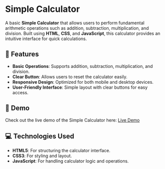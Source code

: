 # Simple Calculator

A basic **Simple Calculator** that allows users to perform fundamental arithmetic operations such as addition, subtraction, multiplication, and division. Built using **HTML**, **CSS**, and **JavaScript**, this calculator provides an intuitive interface for quick calculations.

## 🌟 Features

- **Basic Operations**: Supports addition, subtraction, multiplication, and division.
- **Clear Button**: Allows users to reset the calculator easily.
- **Responsive Design**: Optimized for both mobile and desktop devices.
- **User-Friendly Interface**: Simple layout with clear buttons for easy access.

## 🚀 Demo

Check out the live demo of the Simple Calculator here: 
[Live Demo](https://kaleemsipraa.github.io/Simple-Calculator/)

## 💻 Technologies Used

- **HTML5**: For structuring the calculator interface.
- **CSS3**: For styling and layout.
- **JavaScript**: For handling calculator logic and operations.


